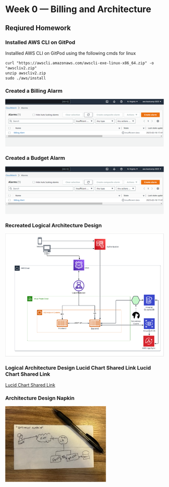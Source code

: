 # Week 0 — Billing and Architecture

## Reqiured Homework

### Installed AWS CLI on GitPod

Installled AWS CLI on GitPod using the following cmds
for linux

```
curl "https://awscli.amazonaws.com/awscli-exe-linux-x86_64.zip" -o "awscliv2.zip"
unzip awscliv2.zip
sudo ./aws/install

```



### Created a Billing Alarm 

![Image of Billing Alarm](https://github.com/GVindio/GVindio-aws-bootcamp-cruddur-2023/blob/main/assets/Billing_Alarm.png)


### Created a Budget Alarm

![Image of Budget Alarm](https://github.com/GVindio/GVindio-aws-bootcamp-cruddur-2023/blob/main/assets/Billing_Alarm.png)


### Recreated Logical Architecture Design

![Image of Architecture Design](https://github.com/GVindio/GVindio-aws-bootcamp-cruddur-2023/blob/main/assets/Architecture_Design.png)


### Logical Architecture Design Lucid Chart Shared Link Lucid Chart Shared Link

[Lucid Chart Shared Link](https://lucid.app/lucidchart/b4fb1ade-8dd5-4ba2-81e7-fdbfce186597/edit?viewport_loc=-966%2C-202%2C4608%2C1662%2C0_0&invitationId=inv_81828865-cb94-47ee-9a09-21ece0fbc8c9)


### Architecture Design Napkin

![Image of Architecture Design Napkin](https://github.com/GVindio/GVindio-aws-bootcamp-cruddur-2023/blob/main/assets/Napkin.jpg)






